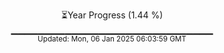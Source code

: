 <p align="center">
⏳Year Progress (1.44 %)<br>
▁▁▁▁▁▁▁▁▁▁▁▁▁▁▁▁▁▁▁▁▁▁▁▁▁▁▁▁▁▁ <br>
<sub>Updated: Mon, 06 Jan 2025 06:03:59 GMT</sub>
</p>

